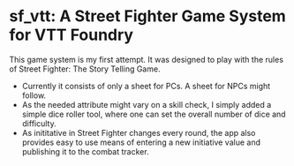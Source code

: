 # sf_vtt: A Street Fighter Game System for VTT Foundry

This game system is my first attempt. It was designed to play with the rules of Street Fighter: The Story Telling Game.
- Currently it consists of only a sheet for PCs. A sheet for NPCs might follow.
- As the needed attribute might vary on a skill check, I simply added a simple dice roller tool, where one can set the overall number of dice and difficulty.
- As inititative in Street Fighter changes every round, the app also provides easy to use means of entering a new initiative value and publishing it to the combat tracker.
